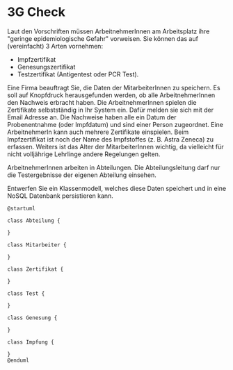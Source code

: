 # 3G Check

Laut den Vorschriften müssen ArbeitnehmerInnen am Arbeitsplatz ihre "geringe epidemiologische Gefahr"
vorweisen. Sie können das auf (vereinfacht) 3 Arten vornehmen:
- Impfzertifikat
- Genesungszertifikat
- Testzertifikat (Antigentest oder PCR Test).

Eine Firma beauftragt Sie, die Daten der MitarbeiterInnen zu speichern. Es soll auf Knopfdruck
herausgefunden werden, ob alle ArbeitnehmerInnen den Nachweis erbracht haben. Die ArbeitnehmerInnen
spielen die Zertifikate selbstständig in Ihr System ein. Dafür melden sie sich mit der Email
Adresse an. Die Nachweise haben alle ein Datum der
Probenentnahme (oder Impfdatum) und sind einer Person zugeordnet. Eine ArbeitnehmerIn kann auch
mehrere Zertifikate einspielen.
Beim Impfzertifikat ist noch der Name des Impfstoffes (z. B. Astra Zeneca) zu erfassen. Weiters
ist das Alter der MitarbeiterInnen wichtig, da vielleicht für nicht volljährige Lehrlinge andere
Regelungen gelten.

ArbeitnehmerInnen arbeiten in Abteilungen. Die Abteilungsleitung darf nur die Testergebnisse der
eigenen Abteilung einsehen.

Entwerfen Sie ein Klassenmodell, welches diese Daten speichert und in eine NoSQL Datenbank persistieren
kann.

```plantuml
@startuml

class Abteilung {

}

class Mitarbeiter {

}

class Zertifikat {

}

class Test {

}

class Genesung {

}

class Impfung {

}
@enduml
```